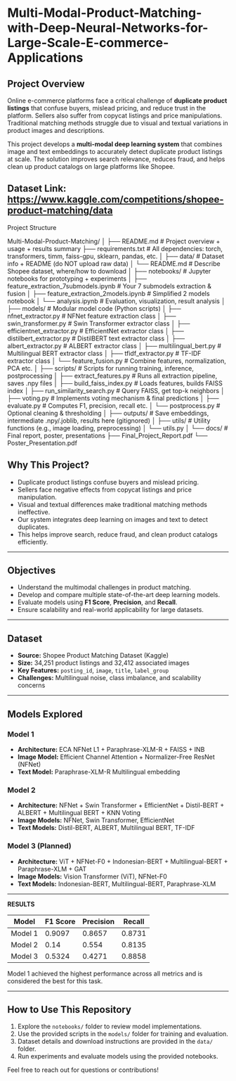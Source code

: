 # Multi-Modal-Product-Matching-with-Deep-Neural-Networks-for-Large-Scale-E-commerce-Applications

## Project Overview

Online e-commerce platforms face a critical challenge of **duplicate product listings** that confuse buyers, mislead pricing, and reduce trust in the platform. Sellers also suffer from copycat listings and price manipulations. Traditional matching methods struggle due to visual and textual variations in product images and descriptions.

This project develops a **multi-modal deep learning system** that combines image and text embeddings to accurately detect duplicate product listings at scale. The solution improves search relevance, reduces fraud, and helps clean up product catalogs on large platforms like Shopee.

Dataset Link: https://www.kaggle.com/competitions/shopee-product-matching/data
---

Project Structure 

Multi-Modal-Product-Matching/
│
├── README.md                      # Project overview + usage + results summary
├── requirements.txt               # All dependencies: torch, transformers, timm, faiss-gpu, sklearn, pandas, etc.
│
├── data/                         # Dataset info + README (do NOT upload raw data)
│   └── README.md                 # Describe Shopee dataset, where/how to download
│
├── notebooks/                    # Jupyter notebooks for prototyping + experiments
│   ├── feature_extraction_7submodels.ipynb   # Your 7 submodels extraction & fusion
│   ├── feature_extraction_2models.ipynb      # Simplified 2 models notebook
│   └── analysis.ipynb            # Evaluation, visualization, result analysis
│
├── models/                      # Modular model code (Python scripts)
│   ├── nfnet_extractor.py        # NFNet feature extraction class
│   ├── swin_transformer.py       # Swin Transformer extractor class
│   ├── efficientnet_extractor.py # EfficientNet extractor class
│   ├── distilbert_extractor.py   # DistilBERT text extractor class
│   ├── albert_extractor.py       # ALBERT extractor class
│   ├── multilingual_bert.py      # Multilingual BERT extractor class
│   ├── tfidf_extractor.py        # TF-IDF extractor class
│   └── feature_fusion.py         # Combine features, normalization, PCA etc.
│
├── scripts/                    # Scripts for running training, inference, postprocessing
│   ├── extract_features.py       # Runs all extraction pipeline, saves .npy files
│   ├── build_faiss_index.py      # Loads features, builds FAISS index
│   ├── run_similarity_search.py  # Query FAISS, get top-k neighbors
│   ├── voting.py                 # Implements voting mechanism & final predictions
│   ├── evaluate.py               # Computes F1, precision, recall etc.
│   └── postprocess.py            # Optional cleaning & thresholding
│
├── outputs/                    # Save embeddings, intermediate .npy/.joblib, results here (gitignored)
│
├── utils/                      # Utility functions (e.g., image loading, preprocessing)
│   └── utils.py
│
└── docs/                       # Final report, poster, presentations
    ├── Final_Project_Report.pdf
    └── Poster_Presentation.pdf


## Why This Project?

- Duplicate product listings confuse buyers and mislead pricing.
- Sellers face negative effects from copycat listings and price manipulation.
- Visual and textual differences make traditional matching methods ineffective.
- Our system integrates deep learning on images and text to detect duplicates.
- This helps improve search, reduce fraud, and clean product catalogs efficiently.

---

## Objectives

- Understand the multimodal challenges in product matching.
- Develop and compare multiple state-of-the-art deep learning models.
- Evaluate models using **F1 Score**, **Precision**, and **Recall**.
- Ensure scalability and real-world applicability for large datasets.

---

## Dataset

- **Source:** Shopee Product Matching Dataset (Kaggle)
- **Size:** 34,251 product listings and 32,412 associated images
- **Key Features:** `posting_id`, `image`, `title`, `label_group`
- **Challenges:** Multilingual noise, class imbalance, and scalability concerns

---

## Models Explored

### Model 1
- **Architecture:** ECA NFNet L1 + Paraphrase-XLM-R + FAISS + INB
- **Image Model:** Efficient Channel Attention + Normalizer-Free ResNet (NFNet)
- **Text Model:** Paraphrase-XLM-R Multilingual embedding

### Model 2
- **Architecture:** NFNet + Swin Transformer + EfficientNet + Distil-BERT + ALBERT + Multilingual BERT + KNN Voting
- **Image Models:** NFNet, Swin Transformer, EfficientNet
- **Text Models:** Distil-BERT, ALBERT, Multilingual BERT, TF-IDF

### Model 3 (Planned)
- **Architecture:** ViT + NFNet-F0 + Indonesian-BERT + Multilingual-BERT + Paraphrase-XLM + GAT
- **Image Models:** Vision Transformer (ViT), NFNet-F0
- **Text Models:** Indonesian-BERT, Multilingual-BERT, Paraphrase-XLM

---

**RESULTS**

| Model   | F1 Score | Precision | Recall  |
|---------|----------|-----------|---------|
| Model 1 | 0.9097   | 0.8657    | 0.8731  |
| Model 2 | 0.14     | 0.554     | 0.8135  |
| Model 3 | 0.5324   | 0.4271    | 0.8858  |

Model 1 achieved the highest performance across all metrics and is considered the best for this task.

---

## How to Use This Repository

1. Explore the `notebooks/` folder to review model implementations.
2. Use the provided scripts in the `models/` folder for training and evaluation.
3. Dataset details and download instructions are provided in the `data/` folder.
4. Run experiments and evaluate models using the provided notebooks.


Feel free to reach out for questions or contributions!

